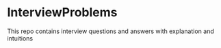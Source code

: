 # InterviewProblems

This repo contains interview questions and answers with explanation and intuitions
